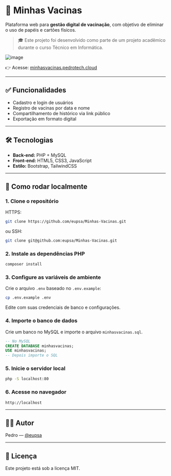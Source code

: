 
# 💉 Minhas Vacinas

Plataforma web para **gestão digital de vacinação**, com objetivo de eliminar o uso de papéis e cartões físicos.

> 🎓 Este projeto foi desenvolvido como parte de um projeto acadêmico durante o curso Técnico em Informática.

![image](https://github.com/user-attachments/assets/b7e9a711-9616-47d5-8477-4928725c8677)

👉 Acesse: [minhasvacinas.pedrotech.cloud](https://minhasvacinas.pedrotech.cloud/)

---

## ✅ Funcionalidades

- Cadastro e login de usuários
- Registro de vacinas por data e nome
- Compartilhamento de histórico via link público
- Exportação em formato digital

---

## 🛠️ Tecnologias

- **Back-end:** PHP + MySQL  
- **Front-end:** HTML5, CSS3, JavaScript  
- **Estilo:** Bootstrap, TailwindCSS

---

## 🚀 Como rodar localmente

### 1. Clone o repositório

HTTPS:

```bash
git clone https://github.com/eupsa/Minhas-Vacinas.git
```

ou SSH:

```bash
git clone git@github.com:eupsa/Minhas-Vacinas.git
```

### 2. Instale as dependências PHP

```bash
composer install
```

### 3. Configure as variáveis de ambiente

Crie o arquivo `.env` baseado no `.env.example`:

```bash
cp .env.example .env
```

Edite com suas credenciais de banco e configurações.

### 4. Importe o banco de dados

Crie um banco no MySQL e importe o arquivo `minhasvacinas.sql`.

```sql
-- No MySQL
CREATE DATABASE minhasvacinas;
USE minhasvacinas;
-- Depois importe o SQL
```

### 5. Inicie o servidor local

```bash
php -S localhost:80
```

### 6. Acesse no navegador

```
http://localhost
```

---

## 👨‍💻 Autor

Pedro — [@eupsa](https://github.com/eupsa)

---

## 📄 Licença

Este projeto está sob a licença MIT.
